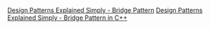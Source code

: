 [Design Patterns Explained Simply - Bridge Pattern](http://sourcemaking.com/design_patterns/bridge)
[Design Patterns Explained Simply - Bridge Pattern in C++](http://sourcemaking.com/design_patterns/bridge/cpp/1)
